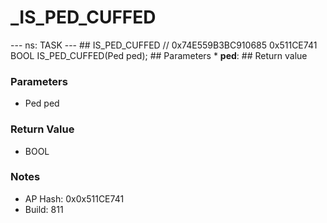 # _IS_PED_CUFFED

--- ns: TASK --- ## IS_PED_CUFFED  // 0x74E559B3BC910685 0x511CE741 BOOL IS_PED_CUFFED(Ped ped);  ## Parameters * **ped**:  ## Return value

### Parameters
* Ped ped

### Return Value
* BOOL

### Notes
* AP Hash: 0x0x511CE741
* Build: 811

